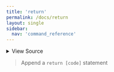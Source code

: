 ```yaml
---
title: 'return'
permalink: /docs/return
layout: single
sidebar:
  nav: 'command_reference'
---
```




<details>
  <summary>View Source</summary>

{% highlight sh %}

!fn --shellpen-private writeDSL writeln "return $1"
{% endhighlight %}

</details>



> Append a `return [code]` statement







